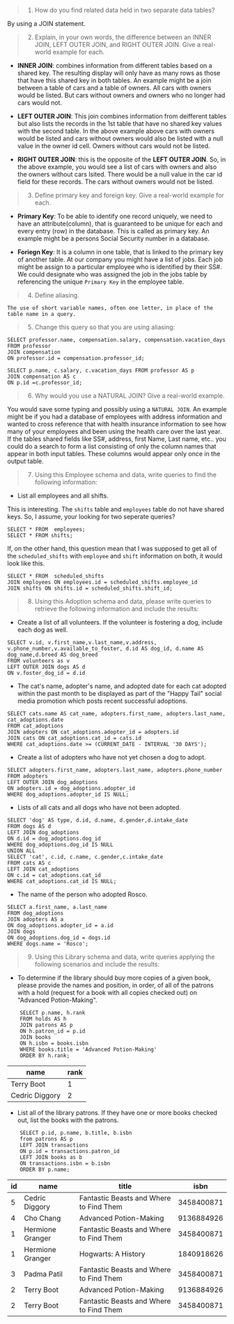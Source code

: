 
> 1. How do you find related data held in two separate data tables?

By using a JOIN statement.

> 2. Explain, in your own words, the difference between an INNER JOIN, LEFT OUTER JOIN, and RIGHT OUTER JOIN. Give a real-world example for each.

- __INNER JOIN__: combines information from different tables based on a shared key. The resulting display will only have as many rows as those that have this shared key in both tables. An example might be a join between a table of cars and a table of owners. All cars with owners would be listed. But cars without owners and owners who no longer had cars would not.

- __LEFT OUTER JOIN__: This join combines information from deifferent tables but also lists the records in the 1st table that have no shared key values with the second table. In the above example above cars with owners would be listed and cars without owners would also be listed with a null value in the owner id cell. Owners without cars would not be listed.

- __RIGHT OUTER JOIN__: this is the opposite of the __LEFT OUTER JOIN__. So, in the above example, you would see a list of cars with owners and also the owners without cars lsited. There would be a null value in the car id field for these records. The cars without owners would not be listed.

> 3. Define primary key and foreign key. Give a real-world example for each.

- __Primary Key__: To be able to identify one record uniquely, we need to have an attribute(column), that is guaranteed to be unique for each and every entry (row) in the database. This is called as primary key. An example might be a persons Social Security number in a database.

- __Foriegn Key__: It is a column in one table, that is linked to the primary key of another table. At our company you might have a list of jobs. Each job might be assign to a particular employee who is identified by their SS#. We could designate who was assigned the job in the jobs table by referencing the unique `Primary Key` in the employee table. 


> 4. Define aliasing.

    The use of short variable names, often one letter, in place of the table name in a query.

> 5. Change this query so that you are using aliasing:
```
SELECT professor.name, compensation.salary, compensation.vacation_days FROM professor 
JOIN compensation 
ON professor.id = compensation.professor_id;
```
```
SELECT p.name, c.salary, c.vacation_days FROM professor AS p
JOIN compensation AS c
ON p.id =c.professor_id;

```
> 6. Why would you use a NATURAL JOIN? Give a real-world example.

You would save some typing and possibly using a `NATURAL JOIN`. An example might be if you had a database of employees with address information and wanted to cross reference that with health insurance information to see how many of your employees ahd been using the health care over the last year. If the tables shared fields like SS#, address, first Name, Last name, etc.. you could do a search to form a list consisting of only the column names that appear in both input tables. These columns would appear only once in the output table.

> 7. Using this Employee schema and data, write queries to find the following information:
- List all employees and all shifts.

This is interesting. The `shifts` table and `employees` table do not have shared keys. So, I assume, your looking for two seperate queries?
```
SELECT * FROM  employees;
SELECT * FROM shifts;
```
If, on the other hand, this question mean that I was supposed to get all of the `scheduled_shifts` with `employee` and `shift` information on both, it would look like this.
```
SELECT * FROM  scheduled_shifts
JOIN employees ON employees.id = scheduled_shifts.employee_id
JOIN shifts ON shifts.id = scheduled_shifts.shift_id;
```

> 8. Using this Adoption schema and data, please write queries to retrieve the following information and include the results:

- Create a list of all volunteers. If the volunteer is fostering a dog, include each dog as well.
```
SELECT v.id, v.first_name,v.last_name,v.address, v.phone_number,v.available_to_foster, d.id AS dog_id, d.name AS dog_name,d.breed AS dog_breed
FROM volunteers as v
LEFT OUTER JOIN dogs AS d
ON v.foster_dog_id = d.id

```
- The cat's name, adopter's name, and adopted date for each cat adopted within the past month to be displayed as part of the "Happy Tail" social media promotion which posts recent successful adoptions.
```
SELECT cats.name AS cat_name, adopters.first_name, adopters.last_name, cat_adoptions.date 
FROM cat_adoptions
JOIN adopters ON cat_adoptions.adopter_id = adopters.id
JOIN cats ON cat_adoptions.cat_id = cats.id
WHERE cat_adoptions.date >= (CURRENT_DATE - INTERVAL '30 DAYS');

```
- Create a list of adopters who have not yet chosen a dog to adopt.
```
SELECT adopters.first_name, adopters.last_name, adopters.phone_number
FROM adopters
LEFT OUTER JOIN dog_adoptions
ON adopters.id = dog_adoptions.adopter_id
WHERE dog_adoptions.adopter_id IS NULL;

```
- Lists of all cats and all dogs who have not been adopted.
```
SELECT 'dog' AS type, d.id, d.name, d.gender,d.intake_date
FROM dogs AS d
LEFT JOIN dog_adoptions 
ON d.id = dog_adoptions.dog_id
WHERE dog_adoptions.dog_id IS NULL
UNION ALL
SELECT 'cat', c.id, c.name, c.gender,c.intake_date
FROM cats AS c
LEFT JOIN cat_adoptions
ON c.id = cat_adoptions.cat_id
WHERE cat_adoptions.cat_id IS NULL;
```
- The name of the person who adopted Rosco.
```
SELECT a.first_name, a.last_name
FROM dog_adoptions
JOIN adopters AS a
ON dog_adoptions.adopter_id = a.id
JOIN dogs
ON dog_adoptions.dog_id = dogs.id
WHERE dogs.name = 'Rosco';
```

> 9. Using this Library schema and data, write queries applying the following scenarios and include the results:

- To determine if the library should buy more copies of a given book, please provide the names and position, in order, of all of the patrons with a hold (request for a book with all copies checked out) on "Advanced Potion-Making".
```
    SELECT p.name, h.rank
    FROM holds AS h
    JOIN patrons AS p
    ON h.patron_id = p.id
    JOIN books
    ON h.isbn = books.isbn
    WHERE books.title = 'Advanced Potion-Making'
    ORDER BY h.rank;
```

| name           | rank |
| -------------- | ---- |
| Terry Boot     | 1    |
| Cedric Diggory | 2    |


- List all of the library patrons. If they have one or more books checked out, list the books with the patrons.
```
    SELECT p.id, p.name, b.title, b.isbn
    from patrons AS p
    LEFT JOIN transactions
    ON p.id = transactions.patron_id
    LEFT JOIN books as b
    ON transactions.isbn = b.isbn
    ORDER BY p.name;
```
| id  | name             | title                                   | isbn       |
| --- | ---------------- | --------------------------------------- | ---------- |
| 5   | Cedric Diggory   | Fantastic Beasts and Where to Find Them | 3458400871 |
| 4   | Cho Chang        | Advanced Potion-Making                  | 9136884926 |
| 1   | Hermione Granger | Fantastic Beasts and Where to Find Them | 3458400871 |
| 1   | Hermione Granger | Hogwarts: A History                     | 1840918626 |
| 3   | Padma Patil      | Fantastic Beasts and Where to Find Them | 3458400871 |
| 2   | Terry Boot       | Advanced Potion-Making                  | 9136884926 |
| 2   | Terry Boot       | Fantastic Beasts and Where to Find Them | 3458400871 |
